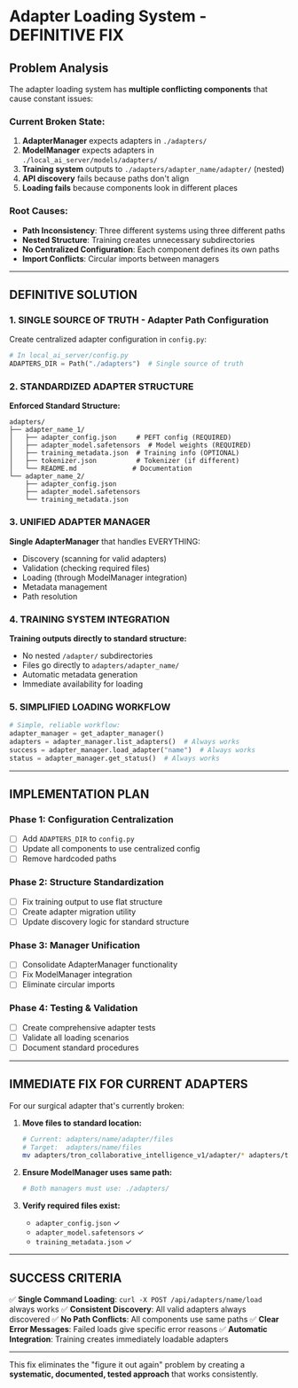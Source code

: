 # Adapter Loading System - DEFINITIVE FIX

## Problem Analysis

The adapter loading system has **multiple conflicting components** that cause constant issues:

### Current Broken State:
1. **AdapterManager** expects adapters in `./adapters/`
2. **ModelManager** expects adapters in `./local_ai_server/models/adapters/`
3. **Training system** outputs to `./adapters/adapter_name/adapter/` (nested)
4. **API discovery** fails because paths don't align
5. **Loading fails** because components look in different places

### Root Causes:
- **Path Inconsistency**: Three different systems using three different paths
- **Nested Structure**: Training creates unnecessary subdirectories
- **No Centralized Configuration**: Each component defines its own paths
- **Import Conflicts**: Circular imports between managers

---

## DEFINITIVE SOLUTION

### 1. SINGLE SOURCE OF TRUTH - Adapter Path Configuration

Create centralized adapter configuration in `config.py`:

```python
# In local_ai_server/config.py
ADAPTERS_DIR = Path("./adapters")  # Single source of truth
```

### 2. STANDARDIZED ADAPTER STRUCTURE

**Enforced Standard Structure:**
```
adapters/
├── adapter_name_1/
│   ├── adapter_config.json     # PEFT config (REQUIRED)
│   ├── adapter_model.safetensors  # Model weights (REQUIRED)
│   ├── training_metadata.json  # Training info (OPTIONAL)
│   ├── tokenizer.json          # Tokenizer (if different)
│   └── README.md              # Documentation
└── adapter_name_2/
    ├── adapter_config.json
    ├── adapter_model.safetensors
    └── training_metadata.json
```

### 3. UNIFIED ADAPTER MANAGER

**Single AdapterManager** that handles EVERYTHING:
- Discovery (scanning for valid adapters)
- Validation (checking required files)
- Loading (through ModelManager integration)
- Metadata management
- Path resolution

### 4. TRAINING SYSTEM INTEGRATION

**Training outputs directly to standard structure:**
- No nested `/adapter/` subdirectories
- Files go directly to `adapters/adapter_name/`
- Automatic metadata generation
- Immediate availability for loading

### 5. SIMPLIFIED LOADING WORKFLOW

```python
# Simple, reliable workflow:
adapter_manager = get_adapter_manager()
adapters = adapter_manager.list_adapters()  # Always works
success = adapter_manager.load_adapter("name")  # Always works
status = adapter_manager.get_status()  # Always works
```

---

## IMPLEMENTATION PLAN

### Phase 1: Configuration Centralization
- [ ] Add `ADAPTERS_DIR` to `config.py`
- [ ] Update all components to use centralized config
- [ ] Remove hardcoded paths

### Phase 2: Structure Standardization  
- [ ] Fix training output to use flat structure
- [ ] Create adapter migration utility
- [ ] Update discovery logic for standard structure

### Phase 3: Manager Unification
- [ ] Consolidate AdapterManager functionality
- [ ] Fix ModelManager integration
- [ ] Eliminate circular imports

### Phase 4: Testing & Validation
- [ ] Create comprehensive adapter tests
- [ ] Validate all loading scenarios
- [ ] Document standard procedures

---

## IMMEDIATE FIX FOR CURRENT ADAPTERS

For our surgical adapter that's currently broken:

1. **Move files to standard location:**
   ```bash
   # Current: adapters/name/adapter/files
   # Target:  adapters/name/files
   mv adapters/tron_collaborative_intelligence_v1/adapter/* adapters/tron_collaborative_intelligence_v1/
   ```

2. **Ensure ModelManager uses same path:**
   ```python
   # Both managers must use: ./adapters/
   ```

3. **Verify required files exist:**
   - `adapter_config.json` ✓
   - `adapter_model.safetensors` ✓
   - `training_metadata.json` ✓

---

## SUCCESS CRITERIA

✅ **Single Command Loading**: `curl -X POST /api/adapters/name/load` always works
✅ **Consistent Discovery**: All valid adapters always discovered
✅ **No Path Conflicts**: All components use same paths
✅ **Clear Error Messages**: Failed loads give specific error reasons
✅ **Automatic Integration**: Training creates immediately loadable adapters

---

This fix eliminates the "figure it out again" problem by creating a **systematic, documented, tested approach** that works consistently.